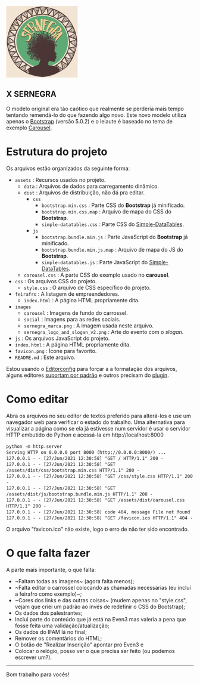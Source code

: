![](images/sernegra_marca.png)

X SERNEGRA
---

O modelo original era tão caótico que realmente se perderia mais tempo
tentando remendá-lo do que fazendo algo novo. Este novo modelo utiliza
apenas o [Bootstrap](https://getbootstrap.com/) (versão 5.0.2) e o
leiaute é baseado no tema de exemplo
[Carousel](https://getbootstrap.com/docs/5.0/examples/carousel/).

# Estrutura do projeto
Os arquivos estão organizados da seguinte forma:
- `assets` : Recursos usados no projeto.
    - `data` : Arquivos de dados para carregamento dinâmico.
    - `dist` : Arquivos de distribuição, não dá pra editar.
        - `css`
            - `bootstrap.min.css` : Parte CSS do **Bootstrap** já minificado.
            - `bootstrap.min.css.map` : Arquivo de mapa do CSS do **Bootstrap**.
            - `simple-datatables.css` : Parte CSS do [Simple-DataTables](https://github.com/fiduswriter/Simple-DataTables).
        - `js`
            - `bootstrap.bundle.min.js` : Parte JavaScript do **Bootstrap** já minificado.
            - `bootstrap.bundle.min.js.map` : Arquivo de mapa do JS do **Bootstrap**.
            - `simple-datatables.js` : Parte JavaScript do [Simple-DataTables](https://github.com/fiduswriter/Simple-DataTables).
    - `carousel.css` : A parte CSS do exemplo usado no **carousel**.
- `css` : Os arquivos CSS do projeto.
    - `style.css` : O arquivo de CSS específico do projeto.
- `feirafro` : A listagem de empreendedores.
    - `index.html` : A página HTML propriamente dita.
- `images`
    - `carousel` : Imagens de fundo do carrossel.
    - `social` : Imagens para as redes sociais.
    - `sernegra_marca.png` : A imagem usada neste arquivo.
    - `sernegra_logo_and_slogan_v2.png` : Arte do evento com o _slogan_.
- `js` : Os arquivos JavaScript do projeto.
- `index.html` : A página HTML propriamente dita.
- `favicon.png` : Ícone para favorito.
- `README.md` : Este arquivo.

Estou usando o [Editorconfig](https://editorconfig.org) para forçar a
a formatação dos arquivos, alguns editores
[suportam por padrão](https://editorconfig.org/#pre-installed) e outros
precisam do [plugin](https://editorconfig.org/#download).

# Como editar
Abra os arquivos no seu editor de textos preferido para alterá-los e use
um navegador web para verificar o estado do trabalho. Uma alternativa para
visualizar a página como se ela já estivesse num servidor é usar o servidor
HTTP embutido do Python e acessá-la em http://localhost:8000

```
python -m http.server
Serving HTTP on 0.0.0.0 port 8000 (http://0.0.0.0:8000/) ...
127.0.0.1 - - [27/Jun/2021 12:30:58] "GET / HTTP/1.1" 200 -
127.0.0.1 - - [27/Jun/2021 12:30:58] "GET /assets/dist/css/bootstrap.min.css HTTP/1.1" 200 -
127.0.0.1 - - [27/Jun/2021 12:30:58] "GET /css/style.css HTTP/1.1" 200 -
127.0.0.1 - - [27/Jun/2021 12:30:58] "GET /assets/dist/js/bootstrap.bundle.min.js HTTP/1.1" 200 -
127.0.0.1 - - [27/Jun/2021 12:30:58] "GET /assets/dist/carousel.css HTTP/1.1" 200 -
127.0.0.1 - - [27/Jun/2021 12:30:58] code 404, message File not found
127.0.0.1 - - [27/Jun/2021 12:30:58] "GET /favicon.ico HTTP/1.1" 404 -
```

O arquivo "favicon.ico" não existe, logo o erro de não ter sido encontrado.

# O que falta fazer
A parte mais importante, o que falta:
- ~Faltam todas as imagens~ (agora falta menos);
- ~Falta editar o carrossel colocando as chamadas necessárias (eu incluí
  a feirafro como exemplo)~;
- ~Cores dos links e das outras coisas~ (mudem apenas no "style.css", vejam
  que criei um padrão ao invés de redefinir o CSS do Bootstrap);
- Os dados dos palestrantes;
- Incluí parte do conteúdo que já está na Even3 mas valeria a pena que
  fosse feita uma validação/atualização;
- Os dados do IFAM lá no final;
- Remover os comentários do HTML;
- O botão de "Realizar Inscrição" apontar pro Even3 e
- Colocar o relógio, posso ver o que precisa ser feito (ou podemos escrever
  um?).

---
Bom trabalho para vocês!